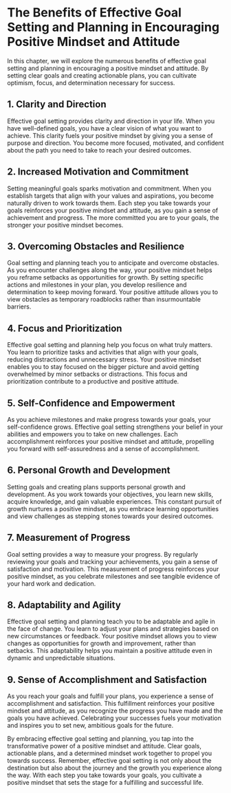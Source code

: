 # The Benefits of Effective Goal Setting and Planning in Encouraging Positive Mindset and Attitude

In this chapter, we will explore the numerous benefits of effective goal setting and planning in encouraging a positive mindset and attitude. By setting clear goals and creating actionable plans, you can cultivate optimism, focus, and determination necessary for success.

## 1\. Clarity and Direction

Effective goal setting provides clarity and direction in your life. When you have well-defined goals, you have a clear vision of what you want to achieve. This clarity fuels your positive mindset by giving you a sense of purpose and direction. You become more focused, motivated, and confident about the path you need to take to reach your desired outcomes.

## 2\. Increased Motivation and Commitment

Setting meaningful goals sparks motivation and commitment. When you establish targets that align with your values and aspirations, you become naturally driven to work towards them. Each step you take towards your goals reinforces your positive mindset and attitude, as you gain a sense of achievement and progress. The more committed you are to your goals, the stronger your positive mindset becomes.

## 3\. Overcoming Obstacles and Resilience

Goal setting and planning teach you to anticipate and overcome obstacles. As you encounter challenges along the way, your positive mindset helps you reframe setbacks as opportunities for growth. By setting specific actions and milestones in your plan, you develop resilience and determination to keep moving forward. Your positive attitude allows you to view obstacles as temporary roadblocks rather than insurmountable barriers.

## 4\. Focus and Prioritization

Effective goal setting and planning help you focus on what truly matters. You learn to prioritize tasks and activities that align with your goals, reducing distractions and unnecessary stress. Your positive mindset enables you to stay focused on the bigger picture and avoid getting overwhelmed by minor setbacks or distractions. This focus and prioritization contribute to a productive and positive attitude.

## 5\. Self-Confidence and Empowerment

As you achieve milestones and make progress towards your goals, your self-confidence grows. Effective goal setting strengthens your belief in your abilities and empowers you to take on new challenges. Each accomplishment reinforces your positive mindset and attitude, propelling you forward with self-assuredness and a sense of accomplishment.

## 6\. Personal Growth and Development

Setting goals and creating plans supports personal growth and development. As you work towards your objectives, you learn new skills, acquire knowledge, and gain valuable experiences. This constant pursuit of growth nurtures a positive mindset, as you embrace learning opportunities and view challenges as stepping stones towards your desired outcomes.

## 7\. Measurement of Progress

Goal setting provides a way to measure your progress. By regularly reviewing your goals and tracking your achievements, you gain a sense of satisfaction and motivation. This measurement of progress reinforces your positive mindset, as you celebrate milestones and see tangible evidence of your hard work and dedication.

## 8\. Adaptability and Agility

Effective goal setting and planning teach you to be adaptable and agile in the face of change. You learn to adjust your plans and strategies based on new circumstances or feedback. Your positive mindset allows you to view changes as opportunities for growth and improvement, rather than setbacks. This adaptability helps you maintain a positive attitude even in dynamic and unpredictable situations.

## 9\. Sense of Accomplishment and Satisfaction

As you reach your goals and fulfill your plans, you experience a sense of accomplishment and satisfaction. This fulfillment reinforces your positive mindset and attitude, as you recognize the progress you have made and the goals you have achieved. Celebrating your successes fuels your motivation and inspires you to set new, ambitious goals for the future.

By embracing effective goal setting and planning, you tap into the transformative power of a positive mindset and attitude. Clear goals, actionable plans, and a determined mindset work together to propel you towards success. Remember, effective goal setting is not only about the destination but also about the journey and the growth you experience along the way. With each step you take towards your goals, you cultivate a positive mindset that sets the stage for a fulfilling and successful life.
